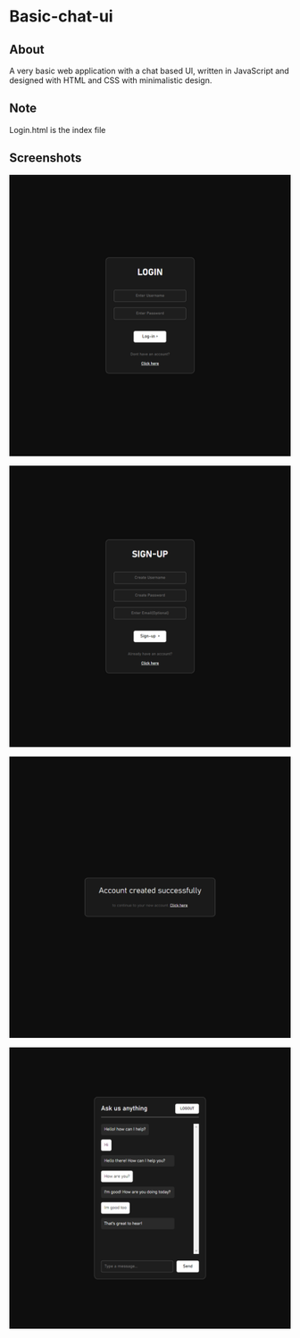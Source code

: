 # Basic-chat-ui

<h2>About</h2>
A very basic web application with a chat based UI, written in JavaScript and designed with HTML and CSS with minimalistic design.

<h2>Note</h2>
Login.html is the index file

<h2>Screenshots</h2>
<p align = "center"><img src = "screenshots/Screenshot1.png"/></p>
<p align = "center"><img src = "screenshots/Screenshot2.png"/></p>
<p align = "center"><img src = "screenshots/Screenshot3.png"/></p>
<p align = "center"><img src = "screenshots/Screenshot4.png"/></p>
